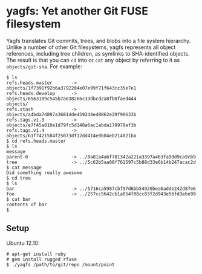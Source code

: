 # yagfs: Yet another Git FUSE filesystem

Yagfs translates Git commits, trees, and blobs into a file system hierarchy.
Unlike a number of other Git filesystems, yagfs represents all object
references, including tree children, as symlinks to SHA-identified objects. The
result is that you can `cd` into or `cat` any object by referring to it as
`objects/git-sha`. For example:

    $ ls
    refs.heads.master       -> objects/1f7391f92b6a3792204e07e99f71f643cc35e7e1
    refs.heads.develop      -> objects/6563189c545b7a038266c33dbcd2a8fb0faed444
    objects/
    refs.stash              -> objects/a4bda7d897a3681dde4592d4e49862e29f90633b
    refs.tags.v1.3          -> objects/e7f45a810e1d79fc5d148a6ac1abda178978ef3b
    refs.tags.v1.4          -> objects/b1f7421584f25073df12dd414e9b04eb214021ba
    $ cd refs.heads.master
    $ ls
    message
    parent-0                -> ../8a81a4a6f781342a221a3397a463fa99d9ca9cb9
    tree                    -> ../5c62b5aa08f761597c5b88d33e6b14b247acac2d
    $ cat message
    Did something really awesome
    $ cd tree
    $ ls
    bar                     -> ../5716ca5987cbf97d6bb54920bea6adde242d87e6
    foo                     -> ../257cc5642cb1a054f08cc83f2d943e56fd3ebe99
    $ cat bar
    contents of bar
    $

## Setup

Ubuntu 12.10:

    # apt-get install ruby
    # gem install rugged rfuse
    $ ./yagfs /path/to/git/repo /mount/point
